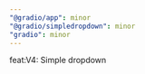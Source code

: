 ```yaml
---
"@gradio/app": minor
"@gradio/simpledropdown": minor
"gradio": minor
---
```


feat:V4: Simple dropdown
